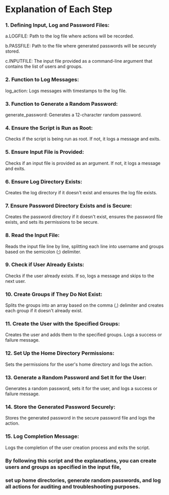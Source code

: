 # Explanation of Each Step

### 1. Defining Input, Log and Password Files:

a.LOGFILE: Path to the log file where actions will be recorded.

b.PASSFILE: Path to the file where generated passwords will be securely stored.

c.INPUTFILE: The input file provided as a command-line argument that contains the list of users and groups.

### 2. Function to Log Messages:

log_action: Logs messages with timestamps to the log file.

### 3. Function to Generate a Random Password:

generate_password: Generates a 12-character random password.

### 4. Ensure the Script is Run as Root:

Checks if the script is being run as root. If not, it logs a message and exits.

### 5. Ensure Input File is Provided:

Checks if an input file is provided as an argument. If not, it logs a message and exits.

### 6. Ensure Log Directory Exists:

Creates the log directory if it doesn't exist and ensures the log file exists.

### 7. Ensure Password Directory Exists and is Secure:

Creates the password directory if it doesn't exist, ensures the password file exists, and sets its permissions to be secure.

### 8. Read the Input File:

Reads the input file line by line, splitting each line into username and groups based on the semicolon (;) delimiter.

### 9. Check if User Already Exists:

Checks if the user already exists. If so, logs a message and skips to the next user.

### 10. Create Groups if They Do Not Exist:

Splits the groups into an array based on the comma (,) delimiter and creates each group if it doesn't already exist.

### 11. Create the User with the Specified Groups:

Creates the user and adds them to the specified groups. Logs a success or failure message.

### 12. Set Up the Home Directory Permissions:

Sets the permissions for the user's home directory and logs the action.

### 13. Generate a Random Password and Set It for the User:

Generates a random password, sets it for the user, and logs a success or failure message.

### 14. Store the Generated Password Securely:

Stores the generated password in the secure password file and logs the action.

### 15. Log Completion Message:

Logs the completion of the user creation process and exits the script.

### By following this script and the explanations, you can create users and groups as specified in the input file, 

### set up home directories, generate random passwords, and log all actions for auditing and troubleshooting purposes.
